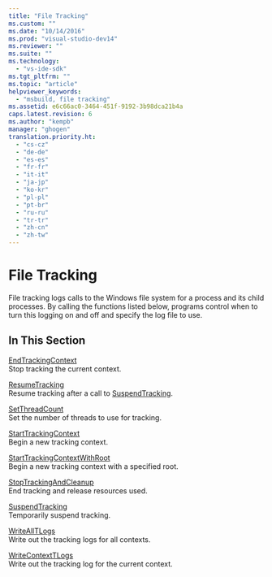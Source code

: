 ```yaml
---
title: "File Tracking"
ms.custom: ""
ms.date: "10/14/2016"
ms.prod: "visual-studio-dev14"
ms.reviewer: ""
ms.suite: ""
ms.technology: 
  - "vs-ide-sdk"
ms.tgt_pltfrm: ""
ms.topic: "article"
helpviewer_keywords: 
  - "msbuild, file tracking"
ms.assetid: e6c66ac0-3464-451f-9192-3b98dca21b4a
caps.latest.revision: 6
ms.author: "kempb"
manager: "ghogen"
translation.priority.ht: 
  - "cs-cz"
  - "de-de"
  - "es-es"
  - "fr-fr"
  - "it-it"
  - "ja-jp"
  - "ko-kr"
  - "pl-pl"
  - "pt-br"
  - "ru-ru"
  - "tr-tr"
  - "zh-cn"
  - "zh-tw"
---
```

# File Tracking
File tracking logs calls to the Windows file system for a process and its child processes. By calling the functions listed below, programs control when to turn this logging on and off and specify the log file to use.  
  
## In This Section  
 [EndTrackingContext](../reference/endtrackingcontext.md)  
 Stop tracking the current context.  
  
 [ResumeTracking](../reference/resumetracking.md)  
 Resume tracking after a call to [SuspendTracking](../reference/suspendtracking.md).  
  
 [SetThreadCount](../reference/setthreadcount.md)  
 Set the number of threads to use for tracking.  
  
 [StartTrackingContext](../reference/starttrackingcontext.md)  
 Begin a new tracking context.  
  
 [StartTrackingContextWithRoot](../reference/starttrackingcontextwithroot.md)  
 Begin a new tracking context with a specified root.  
  
 [StopTrackingAndCleanup](../reference/stoptrackingandcleanup.md)  
 End tracking and release resources used.  
  
 [SuspendTracking](../reference/suspendtracking.md)  
 Temporarily suspend tracking.  
  
 [WriteAllTLogs](../reference/writealltlogs.md)  
 Write out the tracking logs for all contexts.  
  
 [WriteContextTLogs](../reference/writecontexttlogs.md)  
 Write out the tracking log for the current context.